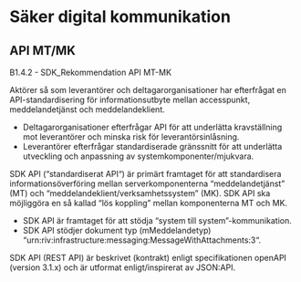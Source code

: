 # Säker digital kommunikation

## API MT/MK

B1.4.2 - SDK_Rekommendation API MT-MK

Aktörer så som leverantörer och deltagarorganisationer har efterfrågat en API-standardisering för informationsutbyte mellan accesspunkt, meddelandetjänst och meddelandeklient.

* Deltagarorganisationer efterfrågar API för att underlätta kravställning mot leverantörer och minska risk för leverantörsinlåsning.
* Leverantörer efterfrågar standardiserade gränssnitt för att underlätta utveckling och anpassning av systemkomponenter/mjukvara.

SDK API (“standardiserat API“) är primärt framtaget för att standardisera informationsöverföring mellan serverkomponenterna “meddelandetjänst” (MT) och “meddelandeklient/verksamhetssystem” (MK).
SDK API ska möjliggöra en så kallad “lös koppling” mellan komponenterna MT och MK.

* SDK API är framtaget för att stödja “system till system”-kommunikation.
* SDK API stödjer dokument typ (mMeddelandetyp) “urn:riv:infrastructure:messaging:MessageWithAttachments:3“.

SDK API (REST API) är beskrivet (kontrakt) enligt
specifikationen openAPI (version 3.1.x) och är utformat enligt/inspirerat av
JSON:API.
